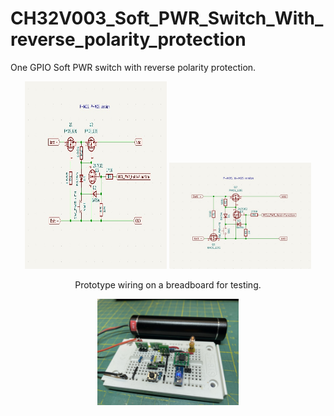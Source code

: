# CH32V003_Soft_PWR_Switch_With_reverse_polarity_protection
One GPIO Soft PWR switch with reverse polarity protection.
<p align="center">
<img src="https://github.com/lennox-13/CH32V003_Soft_PWR_Switch_With_reverse_polarity_protection/blob/main/Schematic/P_MOS.jpg" width="45%" height="300">
<img src="https://github.com/lennox-13/CH32V003_Soft_PWR_Switch_With_reverse_polarity_protection/blob/main/Schematic/N_MOS.jpg" width="45%">
</p>
<p align="center">Prototype wiring on a breadboard for testing.</p>
<p align="center">
<img src="https://github.com/lennox-13/CH32V003_Soft_PWR_Switch_With_reverse_polarity_protection/blob/main/Proto/Proto_3.jpg" width="45%">
</p>
